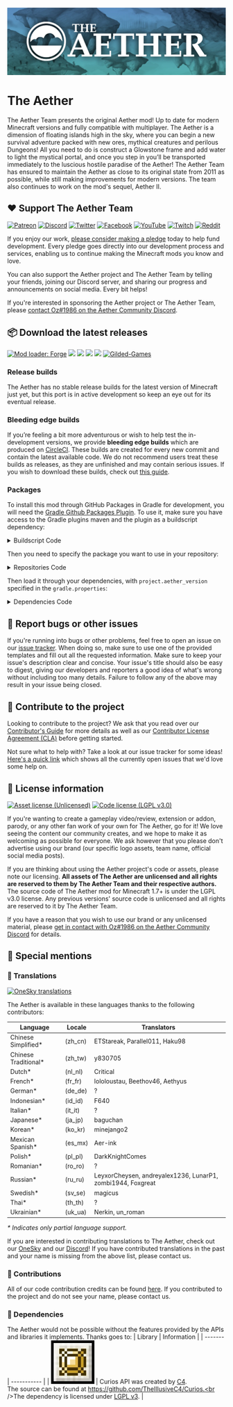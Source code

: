 ![Banner image](assets/banner.webp)
# The Aether

The Aether Team presents the original Aether mod! Up to date for modern Minecraft versions and fully compatible with multiplayer. The Aether is a dimension of floating islands high in the sky, where you can begin a new survival adventure packed with new ores, mythical creatures and perilous Dungeons! All you need to do is construct a Glowstone frame and add water to light the mystical portal, and once you step in you’ll be transported immediately to the luscious hostile paradise of the Aether! The Aether Team has ensured to maintain the Aether as close to its original state from 2011 as possible, while still making improvements for modern versions. The team also continues to work on the mod's sequel, Aether II.

## :heart: Support The Aether Team

[![Patreon](https://img.shields.io/endpoint.svg?url=https%3A%2F%2Fshieldsio-patreon.vercel.app%2Fapi%3Fusername%3DGildedGames%26type%3Dpatrons&style=flat-square&logoColor=white)](https://patreon.com/GildedGames)
[![Discord](https://img.shields.io/discord/118816101936267265.svg?label=discord&logoColor=FFFFFF&logo=discord&color=7289DA&style=flat-square)](https://discord.gg/aethermod)
[![Twitter](https://img.shields.io/badge/twitter-@DevAether-lightgrey?style=flat-square&logo=twitter&color=1DA1F2&logoColor=white)](https://twitter.com/DevAether)
[![Facebook](https://img.shields.io/badge/facebook-AetherMod-blue?logo=facebook&style=flat-square&color=1877F2&logoColor=white)](https://www.facebook.com/AetherMod)
[![YouTube](https://img.shields.io/badge/youtube-@DevAether-blue?color=FF0000&label=youtube&logo=youtube&style=flat-square)](https://www.youtube.com/@DevAether)
[![Twitch](https://img.shields.io/twitch/status/theaetherteam?logo=twitch&style=flat-square&logoColor=white)](https://www.twitch.tv/gildedgames)
[![Reddit](https://img.shields.io/reddit/subreddit-subscribers/TheAether?color=FF4500&label=reddit&logo=reddit&style=flat-square&logoColor=white)](https://www.reddit.com/r/TheAether/)

If you enjoy our work, [please consider making a pledge](https://patreon.com/GildedGames) today to help fund development. Every pledge goes directly into our development process and services, enabling us to continue making the Minecraft mods you know and love.

You can also support the Aether project and The Aether Team by telling your friends, joining our Discord server, and sharing our progress and announcements on social media. Every bit helps!

If you're interested in sponsoring the Aether project or The Aether Team, please [contact Oz#1986 on the Aether Community Discord](https://discord.gg/aethermod).

## :package: Download the latest releases
[![Mod loader: Forge](https://img.shields.io/badge/mod%20loader-forge-CC974D?style=flat-square)](https://files.minecraftforge.net/net/minecraftforge/forge/)
[![](http://cf.way2muchnoise.eu/aether.svg)]()
[![](http://cf.way2muchnoise.eu/versions/aether_latest.svg)]()
[![](https://img.shields.io/modrinth/dt/YhmgMVyu?color=00AF5C&logo=modrinth)]()
[![](https://img.shields.io/modrinth/game-versions/YhmgMVyu?color=00AF5C&label=latest&logo=modrinth&last=true)]()
[![Gilded-Games](https://circleci.com/gh/Gilded-Games/The-Aether/tree/1.19.svg?style=shield)](https://app.circleci.com/pipelines/github/Gilded-Games/The-Aether?branch=1.19)
### Release builds
The Aether has no stable release builds for the latest version of Minecraft just yet, but this port is in active development so keep an eye out for its eventual release.

### Bleeding edge builds
If you’re feeling a bit more adventurous or wish to help test the in-development versions, we provide **bleeding edge builds** which are produced on [CircleCI](https://app.circleci.com/pipelines/github/Gilded-Games/The-Aether). These builds are created for every new commit and contain the latest available code. We do not recommend users treat these builds as releases, as they are unfinished and may contain serious issues. If you wish to download these builds, check out [this guide](https://github.com/Gilded-Games/The-Aether/wiki/CircleCI-Guide).

### Packages
To install this mod through GitHub Packages in Gradle for development, you will need the [Gradle Github Packages Plugin](https://github.com/0ffz/gpr-for-gradle). To use it, make sure you have access to the Gradle plugins maven and the plugin as a buildscript dependency:

<details>
<summary> Buildscript Code</summary>

```
buildscript {
  repositories {
    ...
    maven {
        name 'Gradle'
        url "https://plugins.gradle.org/m2/"
    }
  }
  dependencies {
    ...
    classpath group: 'io.github.0ffz', name: 'gpr-for-gradle', version: '1.+', changing: true
  }
}
...
apply plugin: 'io.github.0ffz.github-packages'
```

</details>

Then you need to specify the package you want to use in your repository:

<details>
<summary> Repositories Code</summary>

```
repositories {
  ...
  maven githubPackage.invoke("Gilded-Games/The-Aether")
}
```

</details>

Then load it through your dependencies, with `project.aether_version` specified in the `gradle.properties`:

<details>
<summary> Dependencies Code</summary>

```
dependencies {
  ...
  compileOnly "com.gildedgames.aether:aether:${project.aether_version}"
  runtimeOnly fg.deobf("com.gildedgames.aether:aether:${project.aether_version}")
  ...
}
```

</details>

## :bug: Report bugs or other issues
If you're running into bugs or other problems, feel free to open an issue on our [issue tracker](https://github.com/Gilded-Games/The-Aether/issues). When doing so, make sure to use one of the provided templates and fill out all the requested information. Make sure to keep your issue's description clear and concise. Your issue's title should also be easy to digest, giving our developers and reporters a good idea of what's wrong without including too many details. Failure to follow any of the above may result in your issue being closed.

## :wrench: Contribute to the project
Looking to contribute to the project? We ask that you read over our [Contributor's Guide](https://github.com/Gilded-Games/The-Aether/blob/1.19/docs/CONTRIBUTING.md) for more details as well as our [Contributor License Agreement (CLA)](https://github.com/Gilded-Games/The-Aether/blob/1.19/docs/AGREEMENT.md) before getting started.

Not sure what to help with? Take a look at our issue tracker for some ideas! [Here's a quick link](https://github.com/Gilded-Games/The-Aether/labels/status%2Fhelp-wanted) which shows all the currently open issues that we'd love some help on.

## :scroll: License information
[![Asset license (Unlicensed)](https://img.shields.io/badge/assets%20license-All%20Rights%20Reserved-red.svg?style=flat-square)](https://en.wikipedia.org/wiki/All_rights_reserved)
[![Code license (LGPL v3.0)](https://img.shields.io/badge/code%20license-LGPL%20v3.0-green.svg?style=flat-square)](https://github.com/Gilded-Games/The-Aether/blob/1.19/LICENSE.txt)

If you're wanting to create a gameplay video/review, extension or addon, parody, or any other fan work of your own for The Aether, go for it! We love seeing the content our community creates, and we hope to make it as welcoming as possible for everyone. We ask however that you please don't advertise using our brand (our specific logo assets, team name, official social media posts).

If you are thinking about using the Aether project's code or assets, please note our licensing. **All assets of The Aether are unlicensed and all rights are reserved to them by The Aether Team and their respective authors.** The source code of The Aether mod for Minecraft 1.7+ is under the LGPL v3.0 license. Any previous versions' source code is unlicensed and all rights are reserved to it by The Aether Team.

If you have a reason that you wish to use our brand or any unlicensed material, please [get in contact with Oz#1986 on the Aether Community Discord](https://discord.gg/aethermod) for details.

## :star2: Special mentions
### :speech_balloon: Translations
[![OneSky translations](https://custom-icon-badges.demolab.com/badge/onesky-aether-2fa9e7?style=flat-square&logo=onesky)](http://aether.oneskyapp.com/collaboration)

The Aether is available in these languages thanks to the following contributors:

| Language             | Locale  | Translators                                                 |
|----------------------|---------|-------------------------------------------------------------|
| Chinese Simplified*  | (zh_cn) | ETStareak, Parallel011, Haku98                              |
| Chinese Traditional* | (zh_tw) | y830705                                                     |
| Dutch*               | (nl_nl) | Critical                                                    |
| French*              | (fr_fr) | lololoustau, Beethov46, Aethyus                             |
| German*              | (de_de) | ?                                                           |
| Indonesian*          | (id_id) | F640                                                        |
| Italian*             | (it_it) | ?                                                           |
| Japanese*            | (ja_jp) | baguchan                                                    |
| Korean*              | (ko_kr) | minejango2                                                  |
| Mexican Spanish*     | (es_mx) | Aer-ink                                                     |
| Polish*              | (pl_pl) | DarkKnightComes                                             |
| Romanian*            | (ro_ro) | ?                                                           |
| Russian*             | (ru_ru) | LeyxorCheysen, andreyalex1236, LunarP1, zombi1944, Foxgreat |
| Swedish*             | (sv_se) | magicus                                                     |
| Thai*                | (th_th) | ?                                                           |
| Ukrainian*           | (uk_ua) | Nerkin, un_roman                                            |

_\* Indicates only partial language support._

If you are interested in contributing translations to The Aether, check out our [OneSky](http://aether.oneskyapp.com/collaboration) and our [Discord](https://discord.gg/aethermod)! If you have contributed translations in the past and your name is missing from the above list, please contact us.

### :hammer: Contributions
All of our code contribution credits can be found [here](https://github.com/Gilded-Games/The-Aether/blob/1.19/docs/CREDITS.txt). If you contributed to the project and do not see your name, please contact us.

### :file_folder: Dependencies
The Aether would not be possible without the features provided by the APIs and libraries it implements. Thanks goes to:
| Library | Information |
| ------- | ----------- |
| [![Curios](assets/dependencies/curios.webp)](https://www.curseforge.com/minecraft/mc-mods/curios) | Curios API was created by [C4](https://github.com/TheIllusiveC4).<br />The source can be found at https://github.com/TheIllusiveC4/Curios.<br />The dependency is licensed under [LGPL v3](https://www.gnu.org/licenses/lgpl-3.0). |
